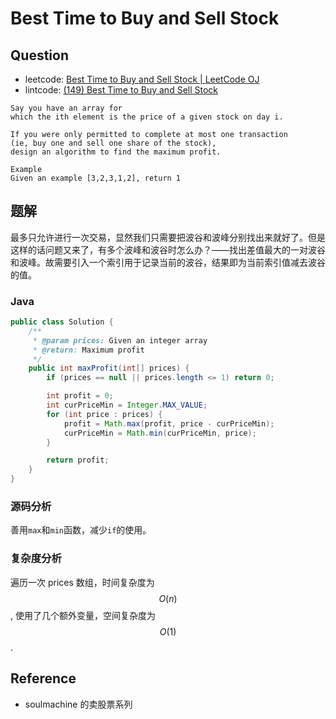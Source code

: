 # Best Time to Buy and Sell Stock

## Question

- leetcode: [Best Time to Buy and Sell Stock | LeetCode OJ](https://leetcode.com/problems/best-time-to-buy-and-sell-stock/)
- lintcode: [(149) Best Time to Buy and Sell Stock](http://www.lintcode.com/en/problem/best-time-to-buy-and-sell-stock/)

```
Say you have an array for
which the ith element is the price of a given stock on day i.

If you were only permitted to complete at most one transaction
(ie, buy one and sell one share of the stock),
design an algorithm to find the maximum profit.

Example
Given an example [3,2,3,1,2], return 1
```

## 题解

最多只允许进行一次交易，显然我们只需要把波谷和波峰分别找出来就好了。但是这样的话问题又来了，有多个波峰和波谷时怎么办？——找出差值最大的一对波谷和波峰。故需要引入一个索引用于记录当前的波谷，结果即为当前索引值减去波谷的值。

### Java

```java
public class Solution {
    /**
     * @param prices: Given an integer array
     * @return: Maximum profit
     */
    public int maxProfit(int[] prices) {
        if (prices == null || prices.length <= 1) return 0;

        int profit = 0;
        int curPriceMin = Integer.MAX_VALUE;
    	for (int price : prices) {
            profit = Math.max(profit, price - curPriceMin);
            curPriceMin = Math.min(curPriceMin, price);
    	}

        return profit;
    }
}
```

### 源码分析

善用`max`和`min`函数，减少`if`的使用。

### 复杂度分析

遍历一次 prices 数组，时间复杂度为 $$O(n)$$, 使用了几个额外变量，空间复杂度为 $$O(1)$$.

## Reference

- soulmachine 的卖股票系列
